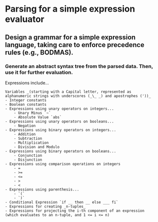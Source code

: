 # Parsing for a simple expression evaluator

## Design a grammar for a simple expression language, taking care to enforce precedence rules (e.g., BODMAS).

### Generate an abstract syntax tree from the parsed data. Then, use it for further evaluation.

Expressions include...

    Variables _(starting with a Capital letter, represented as alphanumeric strings with underscores (_\_ _) and apostrophes ('))_
    - Integer constants
    - Boolean constants
    - Expressions using unary operators on integers...
        - Unary Minus `~`
        - Absolute Value `abs`
    - Expressions using unary operators on booleans...
        - Negation
    - Expressions using binary operators on integers...
        - Addition
        - Subtraction
        - Multiplication
        - Division and Modulo
    - Expressions using binary operators on booleans...
        - Conjunction
        - Disjunction
    - Expressions using comparison operations on integers
        - =
        - >=
        - <=
        - >
        - <
    - Expressions using parenthesis...
        - `(`
        - `)`
    - Conditional Expression `if __ then __ else ___ fi`
    - Expressions for creating _n-tuples_
    - Expressions for projecting the i-th component of an expression (which evaluates to an n-tuple, and 1 <= i <= n)

